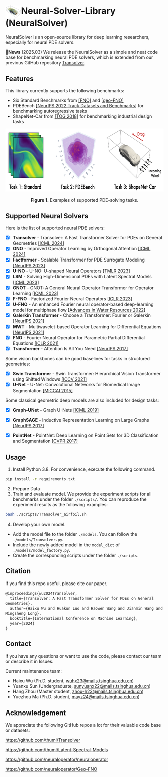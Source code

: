 # <img src=".\pic\logo.png" alt="Logo" width="50" style="vertical-align: middle;">Neural-Solver-Library (NeuralSolver)

NeuralSolver is an open-source library for deep learning researchers, especially for neural PDE solvers.

:triangular_flag_on_post:**News** (2025.03) We release the NeuralSolver as a simple and neat code base for benchmarking neural PDE solvers, which is extended from our previous GitHub repository [Transolver](https://github.com/thuml/Transolver).

## Features

This library currently supports the following benchmarks:

- Six Standard Benchmarks from [[FNO]](https://arxiv.org/abs/2010.08895) and [[geo-FNO]](https://arxiv.org/abs/2207.05209)
- PDEBench [[NeurIPS 2022 Track Datasets and Benchmarks]](https://arxiv.org/abs/2210.07182) for benchmarking autoregressive tasks
- ShapeNet-Car from [[TOG 2018]](https://dl.acm.org/doi/abs/10.1145/3197517.3201325) for benchmarking industrial design tasks

<p align="center">
<img src=".\pic\task.png" height = "200" alt="" align=center />
<br><br>
<b>Figure 1.</b> Examples of supported PDE-solving tasks.
</p>

## Supported Neural Solvers

Here is the list of supported neural PDE solvers:

- [x] **Transolver** - Transolver: A Fast Transformer Solver for PDEs on General Geometries [[ICML 2024]](https://arxiv.org/abs/2402.02366)
- [x] **ONO** - Improved Operator Learning by Orthogonal Attention [[ICML 2024]](https://arxiv.org/abs/2310.12487v3)
- [x] **Factformer** - Scalable Transformer for PDE Surrogate Modeling [[NeurIPS 2023]](https://arxiv.org/abs/2305.17560)
- [x] **U-NO** - U-NO: U-shaped Neural Operators [[TMLR 2023]](https://openreview.net/pdf?id=j3oQF9coJd)
- [x] **LSM** - Solving High-Dimensional PDEs with Latent Spectral Models [[ICML 2023]](https://arxiv.org/pdf/2301.12664)
- [x] **GNOT** - GNOT: A General Neural Operator Transformer for Operator Learning [[ICML 2023]](https://arxiv.org/abs/2302.14376)
- [x] **F-FNO** - Factorized Fourier Neural Operators [[ICLR 2023]](https://arxiv.org/abs/2111.13802)
- [x] **U-FNO** - An enhanced Fourier neural operator-based deep-learning model for multiphase flow [[Advances in Water Resources 2022]](https://www.sciencedirect.com/science/article/pii/S0309170822000562)
- [x] **Galerkin Transformer** - Choose a Transformer: Fourier or Galerkin [[NeurIPS 2021]](https://arxiv.org/abs/2105.14995)
- [x] **MWT** - Multiwavelet-based Operator Learning for Differential Equations [[NeurIPS 2021]](https://openreview.net/forum?id=LZDiWaC9CGL)
- [x] **FNO** - Fourier Neural Operator for Parametric Partial Differential Equations [[ICLR 2021]](https://arxiv.org/pdf/2010.08895)
- [x] **Transformer** - Attention Is All You Need [[NeurIPS 2017]](https://arxiv.org/pdf/1706.03762)

Some vision backbones can be good baselines for tasks in structured geometries:

- [x] **Swin Transformer** - Swin Transformer: Hierarchical Vision Transformer using Shifted Windows [[ICCV 2021]](https://arxiv.org/abs/2103.14030)
- [x] **U-Net** - U-Net: Convolutional Networks for Biomedical Image Segmentation [[MICCAI 2015]](https://arxiv.org/pdf/1505.04597)

Some classical geometric deep  models are also included for design tasks:

- [x] **Graph-UNet** - Graph U-Nets [[ICML 2019]](https://arxiv.org/pdf/1905.05178)
- [x] **GraphSAGE** - Inductive Representation Learning on Large Graphs [[NeurIPS 2017]](https://arxiv.org/pdf/1706.02216)
- [x] **PointNet** - PointNet: Deep Learning on Point Sets for 3D Classification and Segmentation [[CVPR 2017]](https://arxiv.org/pdf/1612.00593)


## Usage

1. Install Python 3.8. For convenience, execute the following command.

```bash
pip install -r requirements.txt
```

2. Prepare Data
3. Train and evaluate model. We provide the experiment scripts for all benchmarks under the folder `./scripts/`. You can reproduce the experiment results as the following examples:

```bash
bash ./scripts/Transolver_airfoil.sh
```

4. Develop your own model.

- Add the model file to the folder `./models`. You can follow the `./models/Transolver.py`.
- Include the newly added model in the `model_dict` of `./models/model_factory.py`.
- Create the corresponding scripts under the folder `./scripts`.

## Citation

If you find this repo useful, please cite our paper. 

```
@inproceedings{wu2024Transolver,
  title={Transolver: A Fast Transformer Solver for PDEs on General Geometries},
  author={Haixu Wu and Huakun Luo and Haowen Wang and Jianmin Wang and Mingsheng Long},
  booktitle={International Conference on Machine Learning},
  year={2024}
}
```

## Contact

If you have any questions or want to use the code, please contact our team or describe it in Issues.

Current maintenance team:

- Haixu Wu (Ph.D. student, [wuhx23@mails.tsinghua.edu.cn](mailto:wuhx23@mails.tsinghua.edu.cn))
- Yuanxu Sun (Undergraduate, sunyuanx22@mails.tsinghua.edu.cn)
- Hang Zhou (Master student, zhou-h23@mails.tsinghua.edu.cn)
- Yuezhou Ma (Ph.D. student, mayz24@mails.tsinghua.edu.cn)

## Acknowledgement

We appreciate the following GitHub repos a lot for their valuable code base or datasets:

https://github.com/thuml/Transolver

https://github.com/thuml/Latent-Spectral-Models

https://github.com/neuraloperator/neuraloperator

https://github.com/neuraloperator/Geo-FNO
